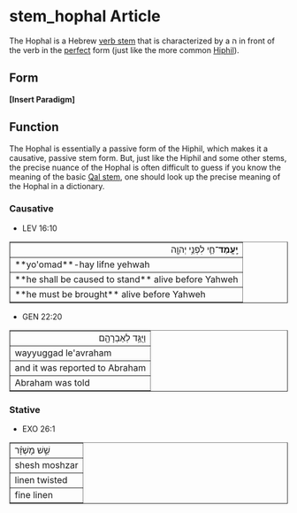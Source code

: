 # stem_hophal Article
The Hophal is a Hebrew [verb stem](https://git.door43.org/Door43/en-uhg/src/master/content/stem/02.md) that is characterized by a ה in front of the verb in the [perfect](https://git.door43.org/Door43/en-uhg/src/master/content/verb_perfect/02.md) form (just like the more common [Hiphil](https://git.door43.org/Door43/en-uhg/src/master/content/stem_hiphil/02.md)).

## Form

**[Insert Paradigm]**

## Function
The Hophal is essentially a passive form of the Hiphil, which makes it a causative, passive stem form. But, just like the Hiphil and some other stems, the precise nuance of the Hophal is often difficult to guess if you know the meaning of the basic [Qal stem](https://git.door43.org/Door43/en-uhg/src/master/content/stem_qal/02.md), one should look up the precise meaning of the Hophal in a dictionary.

### Causative

* LEV 16:10
<table border="1" class="docutils">
<colgroup>
<col width="100%" />
</colgroup>
<tbody valign="top">
<tr class="row-odd" align="right"><td><b>יָֽעֳמַד</b>־חַ֛י לִפְנֵ֥י יְהוָ֖ה</td>
</tr>
<tr class="row-even"><td>**yo'omad**-hay lifne yehwah</td>
</tr>
<tr class="row-odd"><td>**he shall be caused to stand** alive before Yahweh</td>
</tr>
<tr class="row-even"><td>**he must be brought** alive before Yahweh</td>
</tr>
</tbody>
</table>

* GEN 22:20
<table border="1" class="docutils">
<colgroup>
<col width="100%" />
</colgroup>
<tbody valign="top">
<tr class="row-odd" align="right"><td>וַיֻּגַּ֥ד לְאַבְרָהָ֖ם</td>
</tr>
<tr class="row-even"><td>wayyuggad le'avraham</td>
</tr>
<tr class="row-odd"><td>and it was reported to Abraham</td>
</tr>
<tr class="row-even"><td>Abraham was told</td>
</tr>
</tbody>
</table>

### Stative

* EXO 26:1
<table border="1" class="docutils">
<colgroup>
<col width="100%" />
</colgroup>
<tbody valign="top">
<tr class="row-odd align="right""><td>שֵׁ֣שׁ מָשְׁזָ֗ר</td>
</tr>
<tr class="row-even"><td>shesh moshzar</td>
</tr>
<tr class="row-odd"><td>linen twisted</td>
</tr>
<tr class="row-even"><td>fine linen</td>
</tr>
</tbody>
</table>